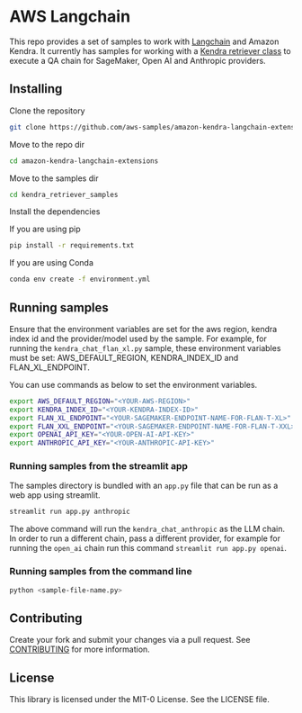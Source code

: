 # AWS Langchain
This repo provides a set of samples to work with [Langchain](https://github.com/hwchase17/langchain/tree/master) and Amazon Kendra. It currently has samples for working with a [Kendra retriever class](https://python.langchain.com/docs/modules/data_connection/retrievers/integrations/amazon_kendra_retriever) to execute a QA chain for SageMaker, Open AI and Anthropic providers.

## Installing

Clone the repository
```bash
git clone https://github.com/aws-samples/amazon-kendra-langchain-extensions.git
```

Move to the repo dir
```bash
cd amazon-kendra-langchain-extensions
```

Move to the samples dir
```bash
cd kendra_retriever_samples
```

Install the dependencies

If you are using pip
```bash
pip install -r requirements.txt
```

If you are using Conda
```bash
conda env create -f environment.yml
```

## Running samples
Ensure that the environment variables are set for the aws region, kendra index id and the provider/model used by the sample.
For example, for running the `kendra_chat_flan_xl.py` sample, these environment variables must be set: AWS_DEFAULT_REGION, KENDRA_INDEX_ID
and FLAN_XL_ENDPOINT.

You can use commands as below to set the environment variables.
```bash
export AWS_DEFAULT_REGION="<YOUR-AWS-REGION>"
export KENDRA_INDEX_ID="<YOUR-KENDRA-INDEX-ID>"
export FLAN_XL_ENDPOINT="<YOUR-SAGEMAKER-ENDPOINT-NAME-FOR-FLAN-T-XL>"
export FLAN_XXL_ENDPOINT="<YOUR-SAGEMAKER-ENDPOINT-NAME-FOR-FLAN-T-XXL>"
export OPENAI_API_KEY="<YOUR-OPEN-AI-API-KEY>"
export ANTHROPIC_API_KEY="<YOUR-ANTHROPIC-API-KEY>"
```

### Running samples from the streamlit app
The samples directory is bundled with an `app.py` file that can be run as a web app using streamlit.

```bash
streamlit run app.py anthropic
```

The above command will run the `kendra_chat_anthropic` as the LLM chain. In order to run a different chain, pass a different provider, for example for running the `open_ai` chain run this command `streamlit run app.py openai`.

### Running samples from the command line
```bash
python <sample-file-name.py>
```

## Contributing
Create your fork and submit your changes via a pull request.
See [CONTRIBUTING](CONTRIBUTING.md#security-issue-notifications) for more information.

## License
This library is licensed under the MIT-0 License. See the LICENSE file.
